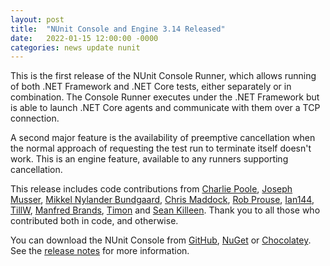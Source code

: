 ```yaml
---
layout: post
title:  "NUnit Console and Engine 3.14 Released"
date:   2022-01-15 12:00:00 -0000
categories: news update nunit
---
```


This is the first release of the NUnit Console Runner, which allows running of both .NET Framework and .NET Core tests, either separately or in combination. The Console Runner executes under the .NET Framework but is able to launch .NET Core agents and communicate with them over a TCP connection.

A second major feature is the availability of preemptive cancellation when the normal approach of requesting the test run to terminate itself doesn't work. This is an engine feature, available to any runners supporting cancellation.

This release includes code contributions from [Charlie Poole](https://github.com/CharliePoole), [Joseph Musser](https://github.com/jnm2), [Mikkel Nylander Bundgaard](https://github.com/mikkelbu), [Chris Maddock](https://github.com/ChrisMaddock), [Rob Prouse](https://github.com/rprouse), [Ian144](https://github.com/ian144), [TillW](https://github.com/x789), [Manfred Brands](https://github.com/manfred-brands), [Timon](https://github.com/TimonPost) and [Sean Killeen](https://github.com/SeanKilleen). Thank you to all those who contributed both in code, and otherwise.

You can download the NUnit Console from [GitHub](https://github.com/nunit/nunit-console/releases), [NuGet](https://www.nuget.org/) or [Chocolatey](https://www.chocolatey.org/profiles/nunit.org). See the [release notes](https://docs.nunit.org/articles/nunit/release-notes/console-and-engine.html) for more information.
